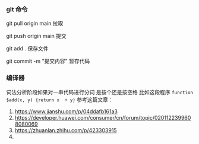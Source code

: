 ### git 命令
git pull origin main 拉取

git push origin main 提交

git add . 保存文件

git commit -m "提交内容"  暂存代码


### 编译器

词法分析阶段如果对一串代码进行分词 是按个还是按空格 比如这段程序 `function $add(x, y) {return x  + y}`
参考这篇文章：
1. https://www.jianshu.com/p/04ddafb161a3 
2. https://developer.huawei.com/consumer/cn/forum/topic/0201122399608080069
3. https://zhuanlan.zhihu.com/p/423303915
4. 